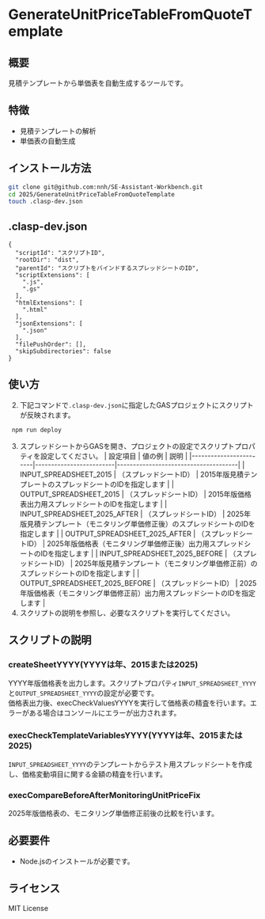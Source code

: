 <!--
Copyright 2023 Google LLC

Licensed under the Apache License, Version 2.0 (the "License");
you may not use this file except in compliance with the License.
You may obtain a copy of the License at

      http://www.apache.org/licenses/LICENSE-2.0

Unless required by applicable law or agreed to in writing, software
distributed under the License is distributed on an "AS IS" BASIS,
WITHOUT WARRANTIES OR CONDITIONS OF ANY KIND, either express or implied.
See the License for the specific language governing permissions and
limitations under the License.
-->

# GenerateUnitPriceTableFromQuoteTemplate

## 概要

見積テンプレートから単価表を自動生成するツールです。

## 特徴

- 見積テンプレートの解析
- 単価表の自動生成

## インストール方法

```bash
git clone git@github.com:nnh/SE-Assistant-Workbench.git
cd 2025/GenerateUnitPriceTableFromQuoteTemplate
touch .clasp-dev.json
```

## .clasp-dev.json

```
{
  "scriptId": "スクリプトID",
  "rootDir": "dist",
  "parentId": "スクリプトをバインドするスプレッドシートのID",
  "scriptExtensions": [
    ".js",
    ".gs"
  ],
  "htmlExtensions": [
    ".html"
  ],
  "jsonExtensions": [
    ".json"
  ],
  "filePushOrder": [],
  "skipSubdirectories": false
}
```

## 使い方

2. 下記コマンドで`.clasp-dev.json`に指定したGASプロジェクトにスクリプトが反映されます。

```bash
 npm run deploy
```

3. スプレッドシートからGASを開き、プロジェクトの設定でスクリプトプロパティを設定してください。
   | 設定項目 | 値の例 | 説明 |
   |------------------------|-------------------------|--------------------------------------|
   | INPUT_SPREADSHEET_2015 | （スプレッドシートID） | 2015年版見積テンプレートのスプレッドシートのIDを指定します |
   | OUTPUT_SPREADSHEET_2015 | （スプレッドシートID） | 2015年版価格表出力用スプレッドシートのIDを指定します |
   | INPUT_SPREADSHEET_2025_AFTER | （スプレッドシートID） | 2025年版見積テンプレート（モニタリング単価修正後）のスプレッドシートのIDを指定します |
   | OUTPUT_SPREADSHEET_2025_AFTER | （スプレッドシートID） | 2025年版価格表（モニタリング単価修正後）出力用スプレッドシートのIDを指定します |
   | INPUT_SPREADSHEET_2025_BEFORE | （スプレッドシートID） | 2025年版見積テンプレート（モニタリング単価修正前）のスプレッドシートのIDを指定します |
   | OUTPUT_SPREADSHEET_2025_BEFORE | （スプレッドシートID） | 2025年版価格表（モニタリング単価修正前）出力用スプレッドシートのIDを指定します |
4. スクリプトの説明を参照し、必要なスクリプトを実行してください。

## スクリプトの説明

### createSheetYYYY(YYYYは年、2015または2025)

YYYY年版価格表を出力します。スクリプトプロパティ`INPUT_SPREADSHEET_YYYY`と`OUTPUT_SPREADSHEET_YYYY`の設定が必要です。  
価格表出力後、execCheckValuesYYYYを実行して価格表の精査を行います。エラーがある場合はコンソールにエラーが出力されます。

### execCheckTemplateVariablesYYYY(YYYYは年、2015または2025)

`INPUT_SPREADSHEET_YYYY`のテンプレートからテスト用スプレッドシートを作成し、価格変動項目に関する金額の精査を行います。

### execCompareBeforeAfterMonitoringUnitPriceFix

2025年版価格表の、モニタリング単価修正前後の比較を行います。

## 必要要件

- Node.jsのインストールが必要です。

## ライセンス

MIT License
